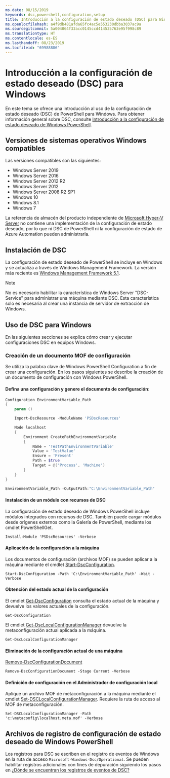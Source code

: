 ```yaml
---
ms.date: 08/15/2019
keywords: dsc,powershell,configuration,setup
title: Introducción a la configuración de estado deseado (DSC) para Windows
ms.openlocfilehash: a4f9db481afda65fc4ac5e553230dbba3037ac9a
ms.sourcegitcommit: 5a004064f33acc0145ccd414535763e95f998c89
ms.translationtype: HT
ms.contentlocale: es-ES
ms.lasthandoff: 08/23/2019
ms.locfileid: "69988886"
---
```

# <a name="get-started-with-desired-state-configuration-dsc-for-windows"></a>Introducción a la configuración de estado deseado (DSC) para Windows

En este tema se ofrece una introducción al uso de la configuración de estado deseado (DSC) de PowerShell para Windows.
Para obtener información general sobre DSC, consulte [Introducción a la configuración de estado deseado de Windows PowerShell](../overview/overview.md).

## <a name="supported-windows-operation-system-versions"></a>Versiones de sistemas operativos Windows compatibles

Las versiones compatibles son las siguientes:

- Windows Server 2019
- Windows Server 2016
- Windows Server 2012 R2
- Windows Server 2012
- Windows Server 2008 R2 SP1
- Windows 10
- Windows 8.1
- Windows 7

La referencia de almacén del producto independiente de [Microsoft Hyper-V Server](/windows-server/virtualization/hyper-v/hyper-v-server-2016) no contiene una implementación de la configuración de estado deseado, por lo que ni DSC de PowerShell ni la configuración de estado de Azure Automation pueden administrarla.

## <a name="installing-dsc"></a>Instalación de DSC

La configuración de estado deseado de PowerShell se incluye en Windows y se actualiza a través de Windows Management Framework.
La versión más reciente es [Windows Management Framework 5.1](https://www.microsoft.com/en-us/download/details.aspx?id=54616).

> [!NOTE]
> No es necesario habilitar la característica de Windows Server "DSC-Service" para administrar una máquina mediante DSC.
> Esta característica solo es necesaria al crear una instancia de servidor de extracción de Windows.

## <a name="using-dsc-for-windows"></a>Uso de DSC para Windows

En las siguientes secciones se explica cómo crear y ejecutar configuraciones DSC en equipos Windows.

### <a name="creating-a-configuration-mof-document"></a>Creación de un documento MOF de configuración

Se utiliza la palabra clave de Windows PowerShell Configuration a fin de crear una configuración.
En los pasos siguientes se describe la creación de un documento de configuración con Windows PowerShell.

#### <a name="define-a-configuration-and-generate-the-configuration-document"></a>Defina una configuración y genere el documento de configuración:

```powershell
Configuration EnvironmentVariable_Path
{
    param ()

    Import-DscResource -ModuleName 'PSDscResources'

    Node localhost
    {
        Environment CreatePathEnvironmentVariable
        {
            Name = 'TestPathEnvironmentVariable'
            Value = 'TestValue'
            Ensure = 'Present'
            Path = $true
            Target = @('Process', 'Machine')
        }
    }
}

EnvironmentVariable_Path -OutputPath:"C:\EnvironmentVariable_Path"
```
#### <a name="install-a-module-containing-dsc-resources"></a>Instalación de un módulo con recursos de DSC

La configuración de estado deseado de Windows PowerShell incluye módulos integrados con recursos de DSC.
También puede cargar módulos desde orígenes externos como la Galería de PowerShell, mediante los cmdlet PowerShellGet.

`Install-Module 'PSDscResources' -Verbose`

#### <a name="apply-the-configuration-to-the-machine"></a>Aplicación de la configuración a la máquina

Los documentos de configuración (archivos MOF) se pueden aplicar a la máquina mediante el cmdlet [Start-DscConfiguration](/powershell/module/psdesiredstateconfiguration/start-dscconfiguration).

`Start-DscConfiguration -Path 'C:\EnvironmentVariable_Path' -Wait -Verbose`

#### <a name="get-the-current-state-of-the-configuration"></a>Obtención del estado actual de la configuración

El cmdlet [Get-DscConfiguration](/powershell/module/psdesiredstateconfiguration/get-dscconfiguration) consulta el estado actual de la máquina y devuelve los valores actuales de la configuración.

`Get-DscConfiguration`

El cmdlet [Get-DscLocalConfigurationManager](/powershell/module/psdesiredstateconfiguration/get-dscLocalConfigurationManager) devuelve la metaconfiguración actual aplicada a la máquina.

`Get-DscLocalConfigurationManager`

#### <a name="remove-the-current-configuration-from-a-machine"></a>Eliminación de la configuración actual de una máquina

[Remove-DscConfigurationDocument](/powershell/module/psdesiredstateconfiguration/remove-dscconfigurationdocument)

`Remove-DscConfigurationDocument -Stage Current -Verbose`

#### <a name="configure-settings-in-local-configuration-manager"></a>Definición de configuración en el Administrador de configuración local

Aplique un archivo MOF de metaconfiguración a la máquina mediante el cmdlet [Set-DSCLocalConfigurationManager](/powershell/module/PSDesiredStateConfiguration/Set-DscLocalConfigurationManager).
Requiere la ruta de acceso al MOF de metaconfiguración.

`Set-DSCLocalConfigurationManager -Path 'c:\metaconfig\localhost.meta.mof' -Verbose`

## <a name="windows-powershell-desired-state-configuration-log-files"></a>Archivos de registro de configuración de estado deseado de Windows PowerShell

Los registros para DSC se escriben en el registro de eventos de Windows en la ruta de acceso `Microsoft-Windows-Dsc/Operational`.
Se pueden habilitar registros adicionales con fines de depuración siguiendo los pasos en [¿Dónde se encuentran los registros de eventos de DSC?](/powershell/dsc/troubleshooting/troubleshooting#where-are-dsc-event-logs)
